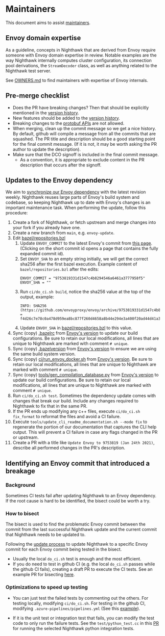 # Maintainers

This document aims to assist [maintainers](OWNERS.md).

## Envoy domain expertise

As a guideline, concepts in Nighthawk that are derived from Envoy require
someone with Envoy domain expertise in review. Notable examples are the way
Nighthawk internally computes cluster configuration, its connection pool
derivations, the `StreamDecoder` class, as well as anything related to the
Nighthawk test server.

See [OWNERS.md](OWNERS.md) to find maintainers with expertise of Envoy
internals.

## Pre-merge checklist

- Does the PR have breaking changes? Then that should be explicitly mentioned in
  the [version history](docs/root/version_history.md).
- New features should be added to the
  [version history](docs/root/version_history.md).
- Breaking changes to the [protobuf APIs](api/) are not allowed.
- When merging, clean up the commit message so we get a nice history. By
  default, github will compile a message from all the commits that are squashed.
  The PR title and description should be a good starting point for the final
  commit message. (If it is not, it may be worth asking the PR author to update
  the description).
- Make sure that the DCO signoff is included in the final commit message.
  - As a convention, it is appropriate to exclude content in the PR description
    that occurs after the signoff.

## Updates to the Envoy dependency

We aim to
[synchronize our Envoy dependency](https://github.com/envoyproxy/nighthawk/pulls?utf8=%E2%9C%93&q=is%3Apr+is%3Aclosed+%22update+envoy%22+)
with the latest revision weekly. Nighthawk reuses large parts of Envoy's build
system and codebase, so keeping Nighthawk up to date with Envoy's changes is an
important maintenance task. When performing the update, follow this procedure:

1. Create a fork of Nighthawk, or fetch upstream and merge changes into your
   fork if you already have one.
1. Create a new branch from `main`, e.g. `envoy-update`.
1. Edit [bazel/repositories.bzl](bazel/repositories.bzl)
   1. Update `ENVOY_COMMIT` to the latest Envoy's commit from 
      [this page](https://github.com/envoyproxy/envoy/commits/main). (Clicking on the
      short commit id opens a page that contains the fully expanded commit id).
   1. Set `ENVOY_SHA` to an empty string initially, we will get the correct
      sha256 after the first bazel execution.
      Example content of `bazel/repositories.bzl` after the edits:
         ```
         ENVOY_COMMIT = "9753819331d1547c4b8294546a6461a3777958f5"
         ENVOY_SHA = ""
         ```
   1. Run `ci/do_ci.sh build`, notice the sha256 value at the top of the output,
      example:
         ```
         INFO: SHA256 (https://github.com/envoyproxy/envoy/archive/9753819331d1547c4b8294546a6461a3777958f5.tar.gz) = f4d26c7e78c0a478d959ea8bc877f260d4658a8b44e294e3a400f20ad44d41a3
         ```
   1. Update `ENVOY_SHA` in [bazel/repositories.bzl](bazel/repositories.bzl) to
      this value.
1. Sync (copy) [.bazelrc](.bazelrc) from
   [Envoy's version](https://github.com/envoyproxy/envoy/blob/main/.bazelrc) to
   update our build configurations. Be sure to retain our local modifications,
   all lines that are unique to Nighthawk are marked with comment `# unique`.
1. Sync (copy) [.bazelversion](.bazelversion) from
   [Envoy's version](https://github.com/envoyproxy/envoy/blob/main/.bazelversion)
   to ensure we are using the same build system version.
1. Sync (copy) [ci/run_envoy_docker.sh](ci/run_envoy_docker.sh) from
   [Envoy's version](https://github.com/envoyproxy/envoy/blob/main/ci/run_envoy_docker.sh).
   Be sure to retain our local modifications, all lines that are unique to
   Nighthawk are marked with comment `# unique`.
1. Sync (copy) [tools/gen_compilation_database.py](tools/gen_compilation_database.py) from
   [Envoy's version](https://github.com/envoyproxy/envoy/blob/main/tools/gen_compilation_database.py) to
   update our build configurations. Be sure to retain our local modifications,
   all lines that are unique to Nighthawk are marked with comment `# unique`.
1. Run `ci/do_ci.sh test`. Sometimes the dependency update comes with changes
   that break our build. Include any changes required to Nighthawk to fix that
   in the same PR.
1. If the PR ends up modifying any c++ files, execute `ci/do_ci.sh fix_format`
   to reformat the files and avoid a CI failure.
1. Execute `tools/update_cli_readme_documentation.sh --mode fix` to regenerate the
   portion of our documentation that captures the CLI help output. This will
   prevent a CI failure in case any flags changed in the PR or upstream.
1. Create a PR with a title like `Update Envoy to 9753819 (Jan 24th 2021)`,
   describe all performed changes in the PR's description.

## Identifying an Envoy commit that introduced a breakage

### Background

Sometimes CI tests fail after updating Nighthawk to an Envoy dependency. If the
root cause is hard to be identified, the bisect could be worth a try.

### How to bisect

The bisect is used to find the problematic Envoy commit between the commit from
the last successful Nighthawk update and the current commit that Nighthawk needs
to be updated to.

Following the
[update process](https://github.com/envoyproxy/nighthawk/blob/main/MAINTAINERS.md#updates-to-the-envoy-dependency)
to update Nighthawk to a specific Envoy commit for each Envoy commit being
tested in the bisect.

- Usually the local `do_ci.sh` test is enough and the most efficient.
- If you do need to test in github CI (e.g. the local `do_ci.sh` passes while the
  github CI fails), creating a draft PR to execute the CI tests. See an example PR
  for bisecting [here](https://github.com/envoyproxy/nighthawk/pull/874).

### Optimizations to speed up testing

- You can just test the failed tests by commenting out the others. For testing
  locally, modifying `ci/do_ci.sh`. For testing in the github CI, modifying
  `.azure-pipelines/pipelines.yml` (See this [example](https://github.com/envoyproxy/nighthawk/pull/874/files)).

- If it is the unit test or integration test that fails, you can modify the
  test code to only run the failure tests. See the `test/python_test.cc` in
  this [PR](https://github.com/envoyproxy/nighthawk/pull/874/files) for
  running the selected Nighthawk python integration tests.
